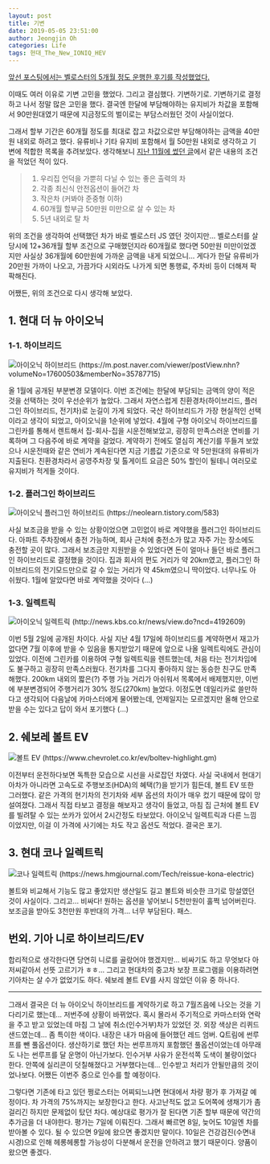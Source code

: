```yaml
---
layout: post
title: 기변
date: 2019-05-05 23:51:00
author: Jeongjin Oh
categories: Life
tags: 현대_The_New_IONIQ_HEV
---
```


[앞선 포스팅에서는 벨로스터의 5개월 정도 운행한 후기를 작성했었다.](/life/2019-4-13-Review-About-Veloster-JS)

이때도 여러 이유로 기변 고민을 했었다. 그리고 결심했다. 기변하기로. 기변하기로 결정하고 나서 정말 많은 고민을 했다. 결국엔 한달에 부담해야하는 유지비가 차값을 포함해서 90만원대였기 때문에 지금정도의 벌이로는 부담스러웠던 것이 사실이었다.

그래서 할부 기간은 60개월 정도를 최대로 잡고 차값으로만 부담해야하는 금액을 40만원 내외로 하려고 했다. 유류비나 기타 유지비 포함해서 월 50만원 내외로 생각하고 기변에 적합한 목록을 추려보았다. 생각해보니 [지난 11월에 썼던 글](/life/2018-11-24-Looking-For-Next-Car)에서 같은 내용의 조건을 적었던 적이 있다.

> 1. 우리집 언덕을 가뿐히 다닐 수 있는 좋은 출력의 차
> 2. 각종 최신식 안전옵션이 들어간 차
> 3. 작은차 (커봐야 준중형 이하)
> 4. 60개월 할부금 50만원 미만으로 살 수 있는 차
> 5. 5년 내외로 탈 차

위의 조건을 생각하여 선택했던 차가 바로 벨로스터 JS 였던 것이지만... 벨로스터를 살 당시에 12+36개월 할부 조건으로 구매했던지라 60개월로 했다면 50만원 미만이었겠지만 사실상 36개월에 60만원에 가까운 금액을 내게 되었으니... 게다가 한달 유류비가 20만원 가까이 나오고, 가끔가다 시외라도 나가게 되면 통행료, 주차비 등이 더해져 팍팍해진다.

어쨌든, 위의 조건으로 다시 생각해 보았다.

## 1. 현대 더 뉴 아이오닉

### 1-1. 하이브리드

![아이오닉 하이브리드 (https://m.post.naver.com/viewer/postView.nhn?volumeNo=17600503&memberNo=35787715)](/images/2019-5-5-Considering-To-Change-A-Car/1.jpg) 

올 1월에 공개된 부분변경 모델이다. 이번 조건에는 한달에 부담되는 금액의 양이 적은 것을 선택하는 것이 우선순위가 높았다. 그래서 자연스럽게 친환경차(하이브리드, 플러그인 하이브리드, 전기차)로 눈길이 가게 되었다. 국산 하이브리드가 가장 현실적인 선택이라고 생각이 되었고, 아이오닉을 1순위에 넣었다. 4월에 구형 아이오닉 하이브리드를 그린카를 통해서 렌트해서 집-회사-집을 시운전해보았고, 굉장히 만족스러운 연비를 기록하며 그 다음주에 바로 계약을 걸었다. 계약하기 전에도 열심히 계산기를 뚜들겨 보았으나 시운전때와 같은 연비가 계속된다면 지금 기름값 기준으로 약 5만원대의 유류비가 지출된다. 친환경차라서 공영주차장 및 톨게이트 요금은 50% 할인이 될테니 여러모로 유지비가 적게들 것이다.

### 1-2. 플러그인 하이브리드

![아이오닉 플러그인 하이브리드 (https://neolearn.tistory.com/583)](/images/2019-5-5-Considering-To-Change-A-Car/2.jpg)

사실 보조금을 받을 수 있는 상황이었으면 고민없이 바로 계약했을 플러그인 하이브리드다. 아파트 주차장에서 충전 가능하며, 회사 근처에 충전소가 많고 자주 가는 장소에도 충전할 곳이 많다. 그래서 보조금만 지원받을 수 있었다면 돈이 얼마나 들던 바로 플러그인 하이브리드로 결정했을 것이다. 집과 회사의 편도 거리가 약 20km였고, 플러그인 하이브리드의 전기모드만으로 갈 수 있는 거리가 약 45km였으니 딱이었다. 너무나도 아쉬웠다. 1월에 알았다면 바로 계약했을 것이다 (...)

### 1-3. 일렉트릭

![아이오닉 일렉트릭 (http://news.kbs.co.kr/news/view.do?ncd=4192609)](/images/2019-5-5-Considering-To-Change-A-Car/3.jpg)

이번 5월 2일에 공개된 차이다. 사실 지난 4월 17일에 하이브리드를 계약하면서 재고가 없다면 7월 이후에 받을 수 있음을 통지받았기 때문에 앞으로 나올 일렉트릭에도 관심이 있었다. 이전에 그린카를 이용하여 구형 일렉트릭을 렌트했는데, 처음 타는 전기차임에도 불구하고 굉장히 만족스러웠다. 전기차를 그다지 좋아하지 않는 동승한 친구도 만족해했다. 200km 내외의 짧은(?) 주행 가능 거리가 아쉬워서 목록에서 배제했지만, 이번에 부분변경되어 주행거리가 30% 정도(270km) 늘었다. 이정도면 데일리카로 쓸만하다고 생각되어 다음날에 카마스터에게 물어봤는데, 언제일지는 모르겠지만 올해 안으로 받을 수는 있다고 답이 와서 포기했다 (...)

## 2. 쉐보레 볼트 EV

![볼트 EV (https://www.chevrolet.co.kr/ev/boltev-highlight.gm)](/images/2019-5-5-Considering-To-Change-A-Car/4.jpg)

이전부터 운전하다보면 독특한 모습으로 시선을 사로잡던 차였다. 사실 국내에서 현대기아차가 아니라면 고속도로 주행보조(HDA)의 혜택(?)을 받기가 힘든데, 볼트 EV 또한 그러했다. 같은 가격의 현기차의 전기차와 세부 옵션의 차이가 매우 컸기 때문에 많이 망설여졌다. 그래서 직접 타보고 결정을 해보자고 생각이 들었고, 마침 집 근처에 볼트 EV를 빌려탈 수 있는 쏘카가 있어서 2시간정도 타보았다. 아이오닉 일렉트릭과 다른 느낌이었지만, 이걸 이 가격에 사기에는 차도 작고 옵션도 적었다. 결국은 포기.

## 3. 현대 코나 일렉트릭

![코나 일렉트릭 (https://news.hmgjournal.com/Tech/reissue-kona-electric)](/images/2019-5-5-Considering-To-Change-A-Car/5.jpg)

볼트와 비교해서 기능도 많고 좋았지만 생산일도 길고 볼트와 비슷한 크기로 망설였던 것이 사실이다. 그리고... 비싸다! 원하는 옵션을 넣어보니 5천만원이 훌쩍 넘어버린다. 보조금을 받아도 3천만원 후반대의 가격... 너무 부담된다. 패스.

## 번외. 기아 니로 하이브리드/EV

합리적으로 생각한다면 당연히 니로를 골랐어야 했겠지만... 비싸기도 하고 무엇보다 아저씨같아서 선뜻 고르기가 ㅎㅎ... 그리고 현대차의 중고차 보장 프로그램을 이용하려면 기아차는 살 수가 없었기도 하다. 쉐보레 볼트 EV를 사지 않았던 이유 중 하나다.

---

그래서 결국은 더 뉴 아이오닉 하이브리드를 계약하기로 하고 7월즈음에 나오는 것을 기다리기로 했는데... 저번주에 상황이 바뀌었다. 혹시 몰라서 주기적으로 카마스터와 연락을 주고 받고 있었는데 마침 그 날에 취소(인수거부)차가 있었던 것. 외장 색상은 리퀴드 샌드였는데... 좀 특이한 색이다. 내장은 내가 마음에 들어했던 레드 엄버. Q트림에 썬루프를 뺀 풀옵션이다. 생산하기로 했던 차는 썬루프까지 포함했던 풀옵션이었는데 아무래도 나는 썬루프를 달 운명이 아닌가보다. 인수거부 사유가 운전석쪽 도색이 불량이었다 한다. 안쪽에 실리콘이 덧칠해졌다고 거부했다는데... 인수받고 처리가 안될만큼의 것이었나보다. 어쨌든 이번주 중으로 인수를 할 예정이다.

그렇다면 기존에 타고 있던 쩡로스터는 어찌되느냐면 현대에서 차량 평가 후 가져갈 예정이다. 차 가격의 75%까지는 보장한다고 한다. 사고난적도 없고 도어쪽에 생채기가 좀 걸리긴 하지만 문제없이 탔던 차다. 예상대로 평가가 잘 된다면 기존 할부 때문에 약간의 추가금을 더 내야한다. 평가는 7일에 이뤄진다. 그래서 빠르면 8일, 늦어도 10일엔 차를 받아볼 수 있다. 될 수 있으면 9일에 왔으면 좋겠지만 말이다. 10일은 건강검진(수면내시경)으로 인해 헤롱헤롱할 가능성이 다분해서 운전을 안하려고 했기 때문이다. 양품이 왔으면 좋겠다.